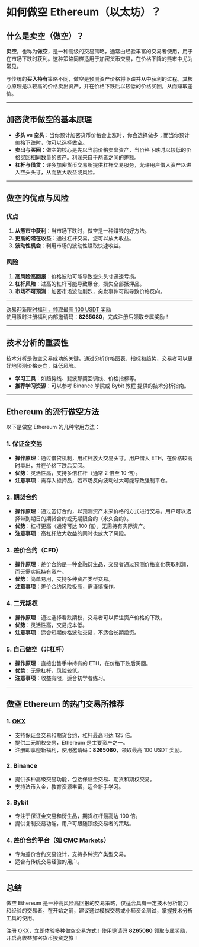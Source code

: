 # 如何做空 Ethereum（以太坊）？



## 什么是卖空（做空）？

**卖空**，也称为**做空**，是一种高级的交易策略，通常由经验丰富的交易者使用，用于在市场下跌时获利。这种策略同样适用于加密货币交易，在价格下降的熊市中尤为常见。

与传统的**买入持有**策略不同，做空是预测资产价格将下跌并从中获利的过程。其核心原理是以较高的价格卖出资产，并在价格下跌后以较低的价格买回，从而赚取差价。

---

## 加密货币做空的基本原理

- **多头 vs 空头**：当你预计加密货币价格会上涨时，你会选择做多；而当你预计价格下跌时，你可以选择做空。
- **卖出与买回**：做空的核心是先以当前价格卖出资产，当价格下跌时以较低的价格买回相同数量的资产。利润来自于两者之间的差额。
- **杠杆与借贷**：许多加密货币交易所提供杠杆交易服务，允许用户借入资产以进入空头头寸，从而放大收益或风险。

---

## 做空的优点与风险

### 优点

1. **从熊市中获利**：当市场下跌时，做空是一种赚钱的好方法。
2. **更高的潜在收益**：通过杠杆交易，您可以放大收益。
3. **波动性机会**：利用市场的波动性赚取快速收益。

### 风险

1. **高风险高回报**：价格波动可能导致空头头寸迅速亏损。
2. **杠杆风险**：过高的杠杆可能导致爆仓，损失全部抵押品。
3. **市场不可预测**：加密市场波动剧烈，突发事件可能导致价格反向。

---
[欧易迎新限时福利，领取最高 100 USDT 奖励](https://bit.ly/OKXe)  
使用限时注册福利内部邀请码：**8265080**，完成注册后领取专属奖励！

---
## 技术分析的重要性

技术分析是做空交易成功的关键。通过分析价格图表、指标和趋势，交易者可以更好地预测价格走向，降低风险。

- **学习工具**：如趋势线、斐波那契回调线、价格指标等。
- **推荐学习资源**：可以参考 Binance 学院或 Bybit 教程 提供的技术分析指南。

---

## Ethereum 的流行做空方法

以下是做空 Ethereum 的几种常用方法：

### 1. 保证金交易

- **操作原理**：通过借贷机制，用杠杆放大交易头寸。用户借入 ETH，在价格较高时卖出，并在价格下跌后买回。
- **优势**：灵活性高，支持多倍杠杆（通常 2 倍至 10 倍）。
- **注意事项**：需存入抵押品，若市场反向波动过大可能导致强制平仓。

### 2. 期货合约

- **操作原理**：通过签订合约，以预测资产未来价格的方式进行交易。用户可以选择带到期日的期货合约或无期限合约（永久合约）。
- **优势**：杠杆更高（通常可达 100 倍），无需持有实际资产。
- **注意事项**：高杠杆放大收益的同时也放大了风险。

### 3. 差价合约（CFD）

- **操作原理**：差价合约是一种金融衍生品，交易者通过预测价格变化获取利润，而无需实际持有资产。
- **优势**：简单易用，支持多种资产类型交易。
- **注意事项**：差价合约风险极高，需谨慎操作。

### 4. 二元期权

- **操作原理**：通过选择看跌期权，交易者可以押注资产价格的下跌。
- **优势**：灵活性高，交易成本低。
- **注意事项**：适合短期价格波动交易，不适合长期投资。

### 5. 自己做空（非杠杆）

- **操作原理**：直接出售手中持有的 ETH，在价格下跌后买回。
- **优势**：无需杠杆，风险较低。
- **注意事项**：收益有限，适合初学者练习。

---

## 做空 Ethereum 的热门交易所推荐

### 1. [OKX](https://bit.ly/OKXe)

- 支持保证金交易和期货合约，杠杆最高可达 125 倍。
- 提供二元期权交易，Ethereum 是主要资产之一。
- 注册即享迎新福利，使用邀请码：**8265080**，领取最高 100 USDT 奖励。

### 2. Binance

- 提供多种高级交易功能，包括保证金交易、期货和期权交易。
- 支持法币入金，教育资源丰富，适合新手学习。

### 3. Bybit

- 专注于保证金交易和衍生品，期货杠杆最高达 100 倍。
- 提供复制交易功能，用户可跟随顶级交易者的策略。

### 4. 差价合约平台（如 CMC Markets）

- 专为差价合约交易设计，支持多种资产类型交易。
- 适合有传统交易经验的用户。

---

## 总结

做空 Ethereum 是一种高风险高回报的交易策略，仅适合具有一定技术分析能力和经验的交易者。在开始之前，建议通过模拟交易或小额资金测试，掌握技术分析工具的使用。

注册 [OKX](https://bit.ly/OKXe)，立即体验多种做空交易方式！使用邀请码 **8265080** 领取专属奖励，开启高收益加密货币投资之旅！
